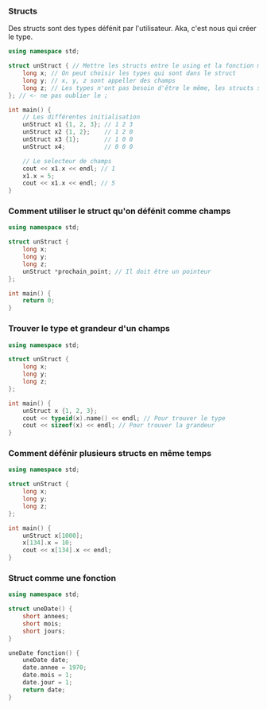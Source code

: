 ### Structs
Des structs sont des types défénit par l'utilisateur. Aka, c'est nous qui créer le type.
```cpp
using namespace std;

struct unStruct { // Mettre les structs entre le using et la fonction main
    long x; // On peut choisir les types qui sont dans le struct
    long y; // x, y, z sont appeller des champs
    long z; // Les types n'ont pas besoin d'être le même, les structs sont hétérogène
}; // <- ne pas oublier le ;

int main() {
    // Les différentes initialisation
    unStruct x1 {1, 2, 3}; // 1 2 3
    unStruct x2 {1, 2};    // 1 2 0
    unStruct x3 {1};       // 1 0 0
    unStruct x4;           // 0 0 0

    // Le selecteur de champs
    cout << x1.x << endl; // 1
    x1.x = 5;
    cout << x1.x << endl; // 5
}
```

### Comment utiliser le struct qu'on défénit comme champs
```cpp
using namespace std;

struct unStruct {
    long x;
    long y;
    long z;
    unStruct *prochain_point; // Il doit être un pointeur
};

int main() {
    return 0;
}
```

### Trouver le type et grandeur d'un champs
```cpp
using namespace std;

struct unStruct {
    long x;
    long y;
    long z;
};

int main() {
    unStruct x {1, 2, 3};
    cout << typeid(x).name() << endl; // Pour trouver le type
    cout << sizeof(x) << endl; // Pour trouver la grandeur
}
```

### Comment défénir plusieurs structs en même temps
```cpp
using namespace std;

struct unStruct {
    long x;
    long y;
    long z;
};

int main() {
    unStruct x[1000];
    x[134].x = 10;
    cout << x[134].x << endl;
}
```
### Struct comme une fonction
```cpp
using namespace std;

struct uneDate() {
    short annees;
    short mois;
    short jours;
}

uneDate fonction() {
    uneDate date;
    date.annee = 1970;
    date.mois = 1;
    date.jour = 1;
    return date;
}
```